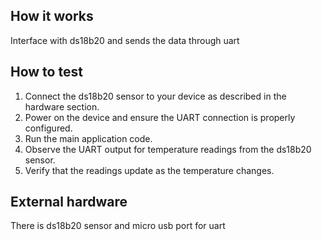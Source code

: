<!---

This file is used to generate your project datasheet. Please fill in the information below and delete any unused
sections.

You can also include images in this folder and reference them in the markdown. Each image must be less than
512 kb in size, and the combined size of all images must be less than 1 MB.
-->

## How it works

Interface with ds18b20 and sends the data through uart

## How to test

1. Connect the ds18b20 sensor to your device as described in the hardware section.
2. Power on the device and ensure the UART connection is properly configured.
3. Run the main application code.
4. Observe the UART output for temperature readings from the ds18b20 sensor.
5. Verify that the readings update as the temperature changes.
   
## External hardware

There is ds18b20 sensor and micro usb port for uart
